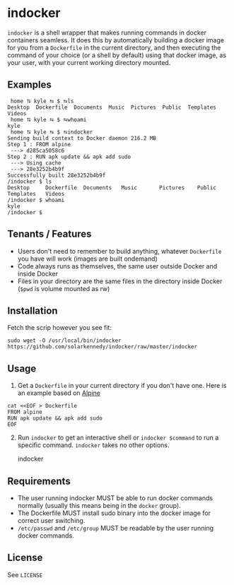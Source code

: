 # indocker

`indocker` is a shell wrapper that makes running commands in docker containers
seamless. It does this by automatically building a docker image for you from a
`Dockerfile` in the current directory, and then executing the command of your
choice (or a shell by default) using that docker image, as your user, with your
current working directory mounted.

## Examples

```
 home ⮁ kyle ⮀ $ ⮀ls
Desktop  Dockerfile  Documents  Music  Pictures  Public  Templates  Videos
 home ⮁ kyle ⮀ $ ⮀whoami
kyle
 home ⮁ kyle ⮀ $ ⮀indocker
Sending build context to Docker daemon 216.2 MB
Step 1 : FROM alpine
 ---> d285ca5058c6
Step 2 : RUN apk update && apk add sudo
 ---> Using cache
 ---> 28e3252b4b9f
Successfully built 28e3252b4b9f
/indocker $ ls
Desktop     Dockerfile  Documents   Music       Pictures    Public      Templates   Videos
/indocker $ whoami
kyle
/indocker $
```

## Tenants / Features

* Users don't need to remember to build anything, whatever `Dockerfile` you have will work (images are built ondemand)
* Code always runs as themselves, the same user outside Docker and inside Docker
* Files in your directory are the same files in the directory inside Docker (`$pwd` is volume mounted as rw)

## Installation

Fetch the scrip however you see fit:

    sudo wget -O /usr/local/bin/indocker https://github.com/solarkennedy/indocker/raw/master/indocker
    
## Usage

1. Get a `Dockerfile` in your current directory if you don't have one. Here is an example based on [Alpine](https://hub.docker.com/_/alpine/)
```
cat <<EOF > Dockerfile
FROM alpine
RUN apk update && apk add sudo
EOF
```

2. Run `indocker` to get an interactive shell or `indocker $command` to run a specific command. `indocker` takes no other options.

   indocker

## Requirements

* The user running indocker MUST be able to run docker commands normally (usually this means being in the `docker` group).
* The Dockerfile MUST install sudo binary into the docker image for correct user switching.
* `/etc/passwd` and `/etc/group` MUST be readable by the user running docker commands.

## License

See `LICENSE`
